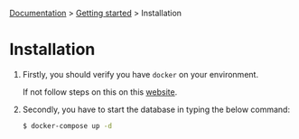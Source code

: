 [Documentation](../README.md) > [Getting started](README.md) > Installation

# Installation

1. Firstly, you should verify you have `docker` on your environment.

    If not follow steps on this on this [website](https://docs.docker.com/engine/install/ubuntu/).

2. Secondly, you have to start the database in typing the below command:
    ```bash
    $ docker-compose up -d
    ```
